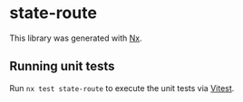 # state-route

This library was generated with [Nx](https://nx.dev).

## Running unit tests

Run `nx test state-route` to execute the unit tests via [Vitest](https://vitest.dev/).
